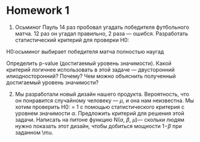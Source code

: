 # Homework 1

1. Осьминог Пауль 14 раз пробовал угадать победителя футбольного матча. 12 раз он угадал правильно, 2 раза — ошибся. Разработать статистический критерий для проверки  H0:

H0:осьминог выбирает победителя матча полностью наугад

Определить p-value (достигаемый уровень значимости). Какой критерий логичнее использовать в этой задаче — двусторонний илиодносторонний? Почему? Чем можно объяснить полученный достигаемый уровень значимости?

2. Мы разработали новый дизайн нашего продукта. Вероятность, что он понравится случайному человеку — $\mu$, и она нам неизвестна. Мы хотим проверить H0: = 1 с помощью статистического критерия c уровнем значимости $\alpha$. Предложить критерий для решения этой задачи. Написать на питоне функцию N($\alpha$, $\beta$, $\mu$)— скольки людям нужно показать этот дизайн, чтобы добиться мощности 1−$\beta$ при заданном \mu.
